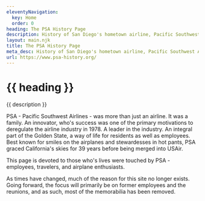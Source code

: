 ```yaml
---
eleventyNavigation:
  key: Home
  order: 0
heading: The PSA History Page
description: History of San Diego's hometown airline, Pacific Southwest Airlines (PSA). Operated from 1949-1988 through California and the West Coast of the United States. PSA was known for smiles painted on the front of the planes, and stewardesses in hot pants.
layout: main.njk
title: The PSA History Page
meta_desc: History of San Diego's hometown airline, Pacific Southwest Airlines (PSA). Operated from 1949-1988 through California and the West Coast of the United States. PSA was known for smiles painted on the front of the planes, and stewardesses in hot pants.
url: https://www.psa-history.org/
---
```


<div class="page-banner">
  <h1>{{ heading }}</h1>
  <p>{{ description }}</p>
</div>

PSA - Pacific Southwest Airlines - was more than just an airline. It was a family. An innovator, who's success was one of the primary motivations to deregulate the airline industry in 1978. A leader in the industry. An integral part of the Golden State, a way of life for residents as well as employees. Best known for smiles on the airplanes and stewardesses in hot pants, PSA graced California's skies for 39 years before being merged into USAir.

This page is devoted to those who's lives were touched by PSA - employees, travelers, and airplane enthusiasts.

As times have changed, much of the reason for this site no longer exists. Going forward, the focus will primarily be on former employees and the reunions, and as such, most of the memorabilia has been removed.